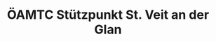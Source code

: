 ---
title: "ÖAMTC Stützpunkt St. Veit an der Glan"
url: /st-veit/oeamtc-stuetzpunkt-st-veit-an-der-glan/
shop: Autowerkstatt
---